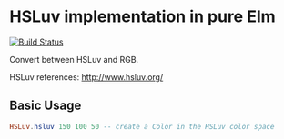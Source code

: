 # HSLuv implementation in pure Elm

[![Build Status](https://travis-ci.org/kuon/elm-hsluv.svg?branch=master)](https://travis-ci.org/kuon/elm-hsluv)

Convert between HSLuv and RGB.


HSLuv references: <http://www.hsluv.org/>


## Basic Usage

```elm
HSLuv.hsluv 150 100 50 -- create a Color in the HSLuv color space
```

